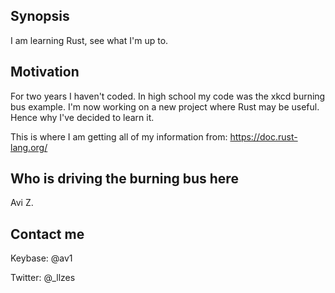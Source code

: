## Synopsis
I am learning Rust, see what I'm up to.

## Motivation
For two years I haven't coded. In high school my code was the xkcd burning bus example.
I'm now working on a new project where Rust may be useful. Hence why I've decided to learn it.

This is where I am getting all of my information from:
https://doc.rust-lang.org/

## Who is driving the burning bus here
Avi Z.

## Contact me
Keybase: @av1

Twitter: @_llzes
